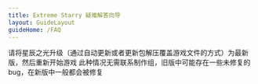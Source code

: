 ```yaml
---
title: Extreme Starry 疑难解答向导
layout: GuideLayout
guideHome: /FAQ
---
```


请将星辰之光升级（通过自动更新或者更新包解压覆盖游戏文件的方式）为最新版，然后重新开始游戏
此种情况无需联系制作组，旧版中可能存在一些未修复的bug，在新版中一般都会被修复

